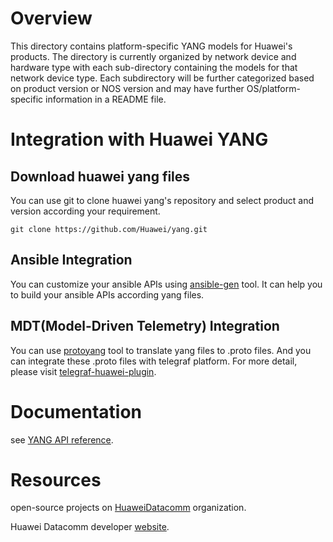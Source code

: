 # **Overview**

This directory contains platform-specific YANG models for Huawei's products. The directory is currently organized by network device and hardware type with each sub-directory containing the models for that network device type. Each subdirectory will be further categorized based on product version or NOS version and may have further OS/platform-specific information in a README file.

# **Integration with Huawei YANG**

## **Download huawei yang files**
You can use git to clone huawei yang's repository and select product and version according your requirement.

`git clone https://github.com/Huawei/yang.git`

## **Ansible Integration**

You can customize your ansible APIs using [ansible-gen](https://github.com/HuaweiDatacomm/ansible-gen) tool. It can help you to build your ansible APIs according yang files.

## **MDT(Model-Driven Telemetry) Integration**

You can use [protoyang](https://github.com/HuaweiDatacomm/protoyang) tool to translate yang files to .proto files.
And you can integrate these .proto files with telegraf platform. For more detail, please visit [telegraf-huawei-plugin](https://github.com/HuaweiDatacomm/telegraf-huawei-plugin).

# **Documentation**
see [YANG API reference](https://intl.devzone.huawei.com/en/datacom/network-element/api-center.html).

# **Resources**
open-source projects on [HuaweiDatacomm](https://github.com/HuaweiDatacomm) organization.

Huawei Datacomm developer [website](https://devzone.huawei.com).